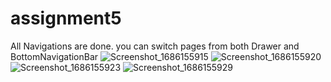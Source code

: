 # assignment5
All Navigations are done. you can switch pages from both Drawer and BottomNavigationBar
![Screenshot_1686155915](https://github.com/MehadiReaz/assignment5/assets/65062761/3f8af558-3b5f-4791-8ef7-4fee39acaa40)
![Screenshot_1686155920](https://github.com/MehadiReaz/assignment5/assets/65062761/fe238b38-39dd-4d62-b07f-2041b7ac8661)
![Screenshot_1686155923](https://github.com/MehadiReaz/assignment5/assets/65062761/95553b7a-2383-4ed2-be0d-43908d6b3f86)
![Screenshot_1686155929](https://github.com/MehadiReaz/assignment5/assets/65062761/833c8993-7950-427f-b763-a180411670fd)
